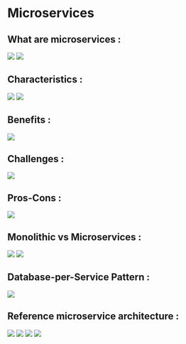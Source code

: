 # Microservices

## What are microservices :

![](m_what_are_0.png)
![](m_what_are_1.png)

## Characteristics :

![](m_characteristics_0.png)
![](m_characteristics_1.png)

## Benefits :

![](m_benefits.png)

## Challenges :

![](m_challenges_0.png)

## Pros-Cons :

![](m_pros-cons_0.png)

## Monolithic vs Microservices :

![](mono_vs_micro.png)
![](mono_vs_micro_deployment.png)

## Database-per-Service Pattern :

![](m_pattern_0.png)

## Reference microservice architecture :

![](m_reference_arch_0.png)
![](m_reference_arch_1.png)
![](m_reference_arch_2.png)
![](m_reference_arch_3.png)
